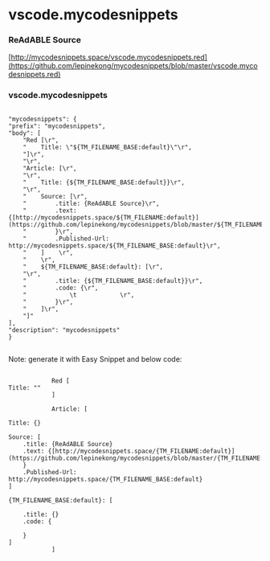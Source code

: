 
# vscode.mycodesnippets


### ReAdABLE Source

[http://mycodesnippets.space/vscode.mycodesnippets.red](https://github.com/lepinekong/mycodesnippets/blob/master/vscode.mycodesnippets.red)


### vscode.mycodesnippets



```

"mycodesnippets": {
"prefix": "mycodesnippets",
"body": [
    "Red [\r",
    "    Title: \"${TM_FILENAME_BASE:default}\"\r",
    "]\r",
    "\r",
    "Article: [\r",
    "\r",
    "    Title: {${TM_FILENAME_BASE:default}}\r",
    "\r",
    "    Source: [\r",
    "        .title: {ReAdABLE Source}\r",
    "        .text: {[http://mycodesnippets.space/${TM_FILENAME:default}](https://github.com/lepinekong/mycodesnippets/blob/master/${TM_FILENAME:default})\r",
    "        }\r",
    "        .Published-Url: http://mycodesnippets.space/${TM_FILENAME_BASE:default}\r",
    "    ]    \r",
    "    \r",
    "    ${TM_FILENAME_BASE:default}: [\r",
    "\r",
    "        .title: {${TM_FILENAME_BASE:default}}\r",
    "        .code: {\r",
    "            \t            \r",
    "        }\r",
    "    ]\r",
    "]"
],
"description": "mycodesnippets"
}            
        
```


Note: generate it with Easy Snippet and below code: 


```

            Red [
Title: ""
            ]

            Article: [

Title: {}

Source: [
    .title: {ReAdABLE Source}
    .text: {[http://mycodesnippets.space/{TM_FILENAME:default}](https://github.com/lepinekong/mycodesnippets/blob/master/{TM_FILENAME:default})
    }
    .Published-Url: http://mycodesnippets.space/{TM_FILENAME_BASE:default}
]    

{TM_FILENAME_BASE:default}: [

    .title: {}
    .code: {
        
    }
]
            ]            
        
```


